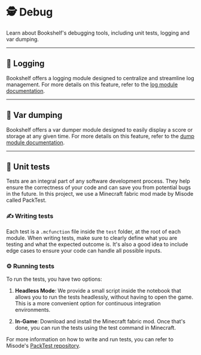 # 🕵️ Debug

Learn about Bookshelf's debugging tools, including unit tests, logging and var dumping.

---

## 📄 Logging

Bookshelf offers a logging module designed to centralize and streamline log management. For more details on this feature, refer to the [log module documentation](project:../modules/log.md).

---

## 🔬 Var dumping

Bookshelf offers a var dumper module designed to easily display a score or storage at any given time. For more details on this feature, refer to the [dump module documentation](project:../modules/dump.md).

---

## 🧪 Unit tests

Tests are an integral part of any software development process. They help ensure the correctness of your code and can save you from potential bugs in the future. In this project, we use a Minecraft fabric mod made by Misode called PackTest.

### ✍️ Writing tests

Each test is a `.mcfunction` file inside the `test` folder, at the root of each module.
When writing tests, make sure to clearly define what you are testing and what the expected outcome is. It's also a good idea to include edge cases to ensure your code can handle all possible inputs.

### ⚙️ Running tests

To run the tests, you have two options:

1. **Headless Mode**: We provide a small script inside the notebook that allows you to run the tests headlessly, without having to open the game. This is a more convenient option for continuous integration environments.

2. **In-Game**: Download and install the Minecraft fabric mod. Once that's done, you can run the tests using the test command in Minecraft.

For more information on how to write and run tests, you can refer to Misode's [PackTest repository](https://github.com/misode/packtest).
